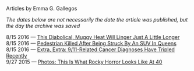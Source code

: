 Articles by Emma G. Gallegos

*The dates below are not necessarily the date the article was published, but the day the archive was saved*

8/15 2016 — [This Diabolical, Muggy Heat Will Linger Just A Little Longer](https://web.archive.org/web/20160815034817/http://gothamist.com/2016/08/14/its_still_hot.php)  
8/15 2016 — [Pedestrian Killed After Being Struck By An SUV In Queens](https://web.archive.org/web/20160815034817/http://gothamist.com/2016/08/14/suv_fatally_hits_pedestrian_in_quee.php)  
8/15 2016 — [Extra, Extra: 9/11-Related Cancer Diagnoses Have Tripled Recently](https://web.archive.org/web/20160815034817/http://gothamist.com/2016/08/14/extra_extra_3468.php)  
9/27 2015 — [Photos: This Is What Rocky Horror Looks Like At 40](https://web.archive.org/web/20150927214802/http://gothamist.com/2015/09/26/photos_this_is_what_rocky_horror_lo.php)  
